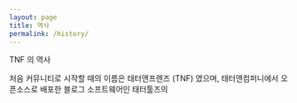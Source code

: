 ```yaml
---
layout: page
title: 역사
permalink: /history/
---
```

TNF 의 역사


처음 커뮤니티로 시작할 때의 이름은 태터앤프렌즈 (TNF) 였으며, 태터앤컴퍼니에서 오픈소스로 배포한 블로그 소프트웨어인 태터툴즈의 